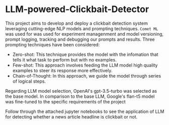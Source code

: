 # LLM-powered-Clickbait-Detector
This project aims to develop and deploy a clickbait detection system leveraging cutting-edge NLP models and prompting techniques. `Comet ML` was used for  was used for experiment managenment and model versioning, prompt logging, tracking and debugging our prompts and results.
Three prompting techniques have been considered:
- Zero-shot: This technique provides the model with the infomation that tells it what task to perform but with no examples.
- Few-shot: This approach involves feeding the LLM model high quality examples to steer its response more effectively.
- Chain-of-Thought: In this approach, we guide the model through series of logical steps.

Regarding LLM model selection, OpenAI's gpt-3.5-turbo was selected as the base model. In comparison to the base LLM,  Google's flan-t5 model was fine-tuned to the specific requirements of the project

Follow through the attached jupyter notebooks to see the application of LLM for detecting whether a news article headline is clickbait or not.
